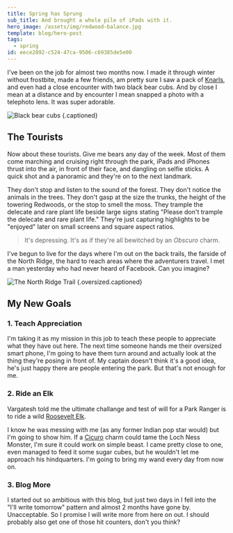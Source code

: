 ```yaml
---
title: Spring has Sprung
sub_title: And brought a whole pile of iPads with it.
hero_image: /assets/img/redwood-balance.jpg
template: blog/hero-post
tags:
  - spring
id: eece2892-c524-47ca-9506-c69385de5e00
---
```

I've been on the job for almost two months now. I made it through winter
without frostbite, made a few friends, am pretty sure I saw a pack of [Knarls](http://harrypotter.wikia.com/wiki/Knarl), and even had a close encounter with two black bear cubs. And by close I mean at a distance and by encounter I mean snapped a photo with a telephoto lens. It was super adorable.

![Black bear cubs](/assets/img/black-bear-cubs.jpg) {.captioned}

## The Tourists

Now about these tourists. Give me bears any day of the week. Most of them come marching and cruising right through the park, iPads and iPhones thrust into the air, in front of their face, and dangling on selfie sticks. A quick shot and a panoramic and they're on to the next landmark.

They don't stop and listen to the sound of the forest. They don't notice the animals in the trees. They don't gasp at the size the trunks, the height of the towering Redwoods, or the stop to smell the moss. They trample the delecate and rare plant life beside large signs stating "Please don't trample the delecate and rare plant life." They're just capturing highlights to be "enjoyed" later on small screens and square aspect ratios.

> It's depressing. It's as if they're all bewitched by an _Obscuro_ charm.

I've begun to live for the days where I'm out on the back trails, the farside of the North Ridge, the hard to reach areas where the adventurers travel. I met a man yesterday who had never heard of Facebook. Can you imagine?

![The North Ridge Trail](/assets/img/redwood-north-ridge-trail.jpg) {.oversized.captioned}

## My New Goals

### 1. Teach Appreciation

I'm taking it as my mission in this job to teach these people to appreciate what they have out here. The next time someone hands me their oversized smart phone, I'm going to have them turn around and actually look at the thing they're posing in front of. My captain doesn't think it's a good idea, he's just happy there are people entering the park. But that's not enough for me.

### 2. Ride an Elk

Vargatesh told me the ultimate challange and test of will for a Park Ranger is to ride a wild [Roosevelt Elk](https://en.wikipedia.org/wiki/Roosevelt_elk).

I know he was messing with me (as any former Indian pop star would) but I'm going to show him. If a [Cicuro](http://harrypotterfanon.wikia.com/wiki/Creature_Taming_Charm) charm could tame the Loch Ness Monster, I'm sure it could work on simple beast. I came pretty close to one, even managed to feed it some sugar cubes, but he wouldn't let me approach his hindquarters. I'm going to bring my wand every day from now on.

### 3. Blog More

I started out so ambitious with this blog, but just two days in I fell into the "I'll write tomorrow" pattern and almost 2 months have gone by. Unacceptable. So I promise I will write more from here on out. I should probably also get one of those hit counters, don't you think?
